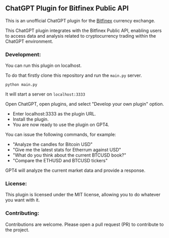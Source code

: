 ## ChatGPT Plugin for Bitfinex Public API

This is an unofficial ChatGPT plugin for the [Bitfinex](https://www.bitfinex.com) currency exchange.

This ChatGPT plugin integrates with the Bitfinex Public API, enabling users to access data and analysis related to cryptocurrency trading within the ChatGPT environment.

### Development:

You can run this plugin on localhost.

To do that firstly clone this repository and run the `main.py` server.

`python main.py` 

It will start a server on `localhost:3333`

Open ChatGPT, open plugins, and select "Develop your own plugin" option.

- Enter localhost:3333 as the plugin URL.
- Install the plugin.
- You are now ready to use the plugin on GPT4.

You can issue the following commands, for example:

- "Analyze the candles for Bitcoin USD"
- "Give me the latest stats for Etherrum against USD"
- "What do you think about the current BTCUSD book?"
- "Compare the ETHUSD and BTCUSD tickers"

GPT4 will analyze the current market data and provide a response.

### License:

This plugin is licensed under the MIT license, allowing you to do whatever you want with it.

### Contributing:

Contributions are welcome. Please open a pull request (PR) to contribute to the project.
